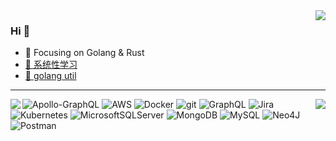 <img align="right" src="https://github-readme-stats.vercel.app/api?username=Zeb-D&show_icons=true&icon_color=CE1D2D&text_color=718096&bg_color=ffffff&hide_title=true" />

### Hi 👋

- :orange_book: Focusing on Golang & Rust
- [📘 系统性学习](https://github.com/Zeb-D/my-review)
- [🌱 golang util](https://github.com/Zeb-D/go-util)

<hr>

<img align="right" src="https://github-readme-streak-stats.herokuapp.com/?user=Zeb-D&include_all_commits=true&hide_border=true&theme=dark" />
<img align="left" src="https://github-readme-stats.vercel.app/api/top-langs/?username=Zeb-D&layout=compact&custom_title=Most used languages&langs_count=10&include_all_commits=true&hide_progress=true&hide_border=true&theme=dark&hide=" />


![Apollo-GraphQL](https://img.shields.io/badge/-ApolloGraphQL-311C87?style=for-the-badge&logo=apollo-graphql)
![AWS](https://img.shields.io/badge/AWS-%23FF9900.svg?style=for-the-badge&logo=amazon-aws&logoColor=white)
![Docker](https://img.shields.io/badge/docker-%230db7ed.svg?style=for-the-badge&logo=docker&logoColor=white)
![git](https://img.shields.io/badge/Git-F05032?style=for-the-badge&logo=git&logoColor=white)
![GraphQL](https://img.shields.io/badge/-GraphQL-E10098?style=for-the-badge&logo=graphql&logoColor=white)
![Jira](https://img.shields.io/badge/jira-%230A0FFF.svg?style=for-the-badge&logo=jira&logoColor=white)
![Kubernetes](https://img.shields.io/badge/kubernetes-%23326ce5.svg?style=for-the-badge&logo=kubernetes&logoColor=white)
![MicrosoftSQLServer](https://img.shields.io/badge/Microsoft%20SQL%20Server-CC2927?style=for-the-badge&logo=microsoft%20sql%20server&logoColor=white)
![MongoDB](https://img.shields.io/badge/MongoDB-%234ea94b.svg?style=for-the-badge&logo=mongodb&logoColor=white)
![MySQL](https://img.shields.io/badge/mysql-%2300f.svg?style=for-the-badge&logo=mysql&logoColor=white)
![Neo4J](https://img.shields.io/badge/Neo4j-008CC1?style=for-the-badge&logo=neo4j&logoColor=white)
![Postman](https://img.shields.io/badge/Postman-FF6C37?style=for-the-badge&logo=postman&logoColor=white)
